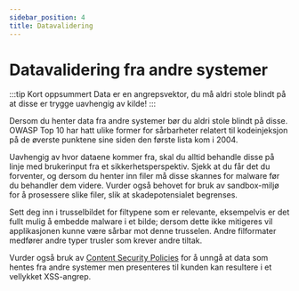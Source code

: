```yaml
---
sidebar_position: 4
title: Datavalidering
---
```

# Datavalidering fra andre systemer
:::tip Kort oppsummert
Data er en angrepsvektor, du må aldri stole blindt på at disse er trygge uavhengig av kilde!
:::

Dersom du henter data fra andre systemer bør du aldri stole blindt på disse. OWASP Top 10 har hatt ulike former for sårbarheter relatert til kodeinjeksjon på de øverste punktene sine siden den første lista kom i 2004. 

Uavhengig av hvor dataene kommer fra, skal du alltid behandle disse på linje med brukerinput fra et sikkerhetsperspektiv. Sjekk at du får det du forventer, og dersom du henter inn filer må disse skannes for malware før du behandler dem videre. Vurder også behovet for bruk av sandbox-miljø for å prosessere slike filer, slik at skadepotensialet begrenses. 

Sett deg inn i trusselbildet for filtypene som er relevante, eksempelvis er det fullt mulig å embedde malware i et bilde; dersom dette ikke mitigeres vil applikasjonen kunne være sårbar mot denne trusselen. Andre filformater medfører andre typer trusler som krever andre tiltak. 

Vurder også bruk av [Content Security Policies](https://en.wikipedia.org/wiki/Content_Security_Policy) for å unngå at data som hentes fra andre systemer men presenteres til kunden kan resultere i et vellykket XSS-angrep.

